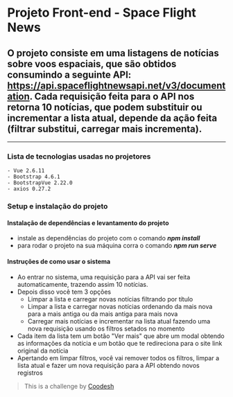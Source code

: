 # Projeto Front-end - Space Flight News

## O projeto consiste em uma listagens de notícias sobre voos espaciais, que são obtidos consumindo a seguinte API: https://api.spaceflightnewsapi.net/v3/documentation. Cada requisição feita para o API nos retorna 10 notícias, que podem substituir ou incrementar a lista atual, depende da ação feita (filtrar substitui, carregar mais incrementa).

---

### Lista de tecnologias usadas no projetores
    - Vue 2.6.11
    - Bootstrap 4.6.1
    - BootstrapVue 2.22.0
    - axios 0.27.2

### Setup e instalação do projeto

#### Instalação de dependências e levantamento do projeto
- instale as dependências do projeto com o comando **_npm install_**
- para rodar o projeto na sua máquina corra o comando **_npm run serve_**

#### Instruções de como usar o sistema
- Ao entrar no sistema, uma requisição para a API vai ser feita automaticamente, trazendo assim 10 notícias.
- Depois disso você tem 3 opções
  - Limpar a lista e carregar novas notícias filtrando por título
  - Limpar a lista e carregar novas notícias ordenando da mais nova para a mais antiga ou da mais antiga para mais nova
  - Carregar mais notícias e incrementar na lista atual fazendo uma nova requisição usando os filtros setados no momento
- Cada item da lista tem um botão "Ver mais" que abre um modal obtendo as informações da notícia e um botão que te redireciona para o site link original da notícia
- Apertando em limpar filtros, você vai remover todos os filtros, limpar a lista atual e fazer um nova requisição para a API obtendo novos registros

> This is a challenge by [Coodesh](https://coodesh.com/)